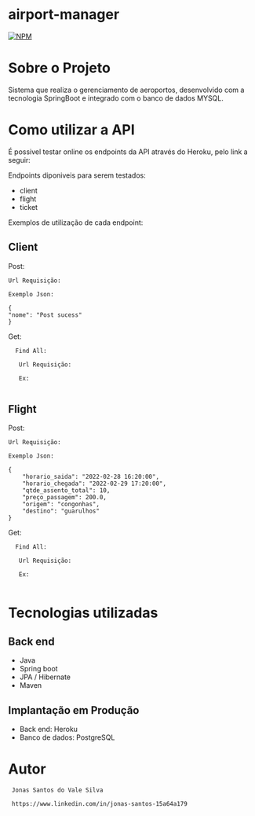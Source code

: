 # airport-manager
[![NPM](https://img.shields.io/npm/l/react)](https://github.com/jonassantos1000/Conatus-SpringBoot-Java-8-PostGree/blob/main/LICENSE) 

# Sobre o Projeto

Sistema que realiza o gerenciamento de aeroportos, desenvolvido com a tecnologia SpringBoot e integrado com o banco de dados MYSQL.

# Como utilizar a API 

É possivel testar online os endpoints da API através do Heroku, pelo link a seguir: 

Endpoints diponiveis para serem testados:
- client
- flight
- ticket

Exemplos de utilização de cada endpoint:

## Client

  Post:
	
    Url Requisição: 
		
    Exemplo Json:
		
    {
    "nome": "Post sucess"
    }
    
  Get:
   ```
     Find All:

      Url Requisição:

      Ex: 
		
   ```
   
## Flight

  Post:
	
    Url Requisição:
		
    Exemplo Json:
		
    {
        "horario_saida": "2022-02-28 16:20:00",
        "horario_chegada": "2022-02-29 17:20:00",
        "qtde_assento_total": 10,
        "preço_passagem": 200.0,
        "origem": "congonhas",
        "destino": "guarulhos"
    }
    
  Get:
   ```
     Find All:

      Url Requisição:

      Ex: 
		
   ```
   
   # Tecnologias utilizadas
   
   ## Back end
   
   - Java
   - Spring boot
   - JPA / Hibernate
   - Maven

   ## Implantação em Produção
   
   - Back end: Heroku
   - Banco de dados: PostgreSQL
   
   # Autor 
     
     Jonas Santos do Vale Silva
     
     https://www.linkedin.com/in/jonas-santos-15a64a179
  
